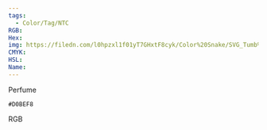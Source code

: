 ```yaml
---
tags:
  - Color/Tag/NTC
RGB:
Hex:
img: https://filedn.com/l0hpzxl1f01yT7GHxtF8cyk/Color%20Snake/SVG_Tumb%20Mass%20No%20Name/D0BEF8.svg
CMYK:
HSL:
Name:
---
```

Perfume
```palette
#D0BEF8
```
RGB
